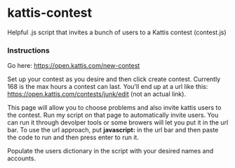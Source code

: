 # kattis-contest
Helpful .js script that invites a bunch of users to a Kattis contest (contest.js)

### Instructions
Go here: https://open.kattis.com/new-contest

Set up your contest as you desire and then click create contest.  Currently 168 is the max hours a contest can last.  You'll end up at a url like this: https://open.kattis.com/contests/junk/edit (not an actual link).

This page will allow you to choose problems and also invite kattis users to the contest.  Run my script on that page to automatically invite users.  You can run it through devolper tools or some browers will let you put it in the url bar.  To use the url approach, put **javascript:** in the url bar and then paste the code to run and then press enter to run it.

Populate the users dictionary in the script with your desired names and accounts.

